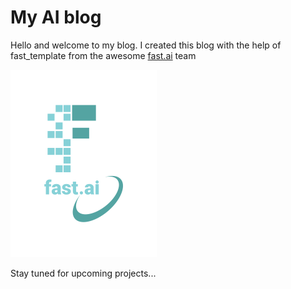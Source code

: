 # My AI blog

Hello and welcome to my blog. I created this blog with the help of fast_template from the awesome [fast.ai](https://www.fast.ai) team

![Image of fast.ai logo](images/logo.png)

Stay tuned for upcoming projects...
